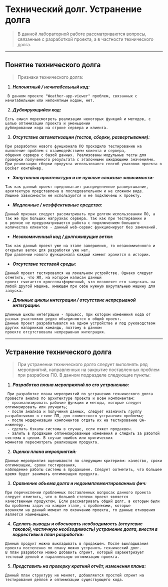 # __Технический долг. Устранение долга__
> В данной лабораторной работе рассматриваются вопросы, связанные с разработкой проекта, а в частности технического долга.
___
## Понятие технического долга
> Признаки технического долга:
1. ___Непонятный / нечитабельный код:___
```
 В данном проекте "Weather-app-viewer" проблем, связанных с нечитабельным или непонятным кодом, нет.
```
2. ___Дублирующийся код:___
```
Есть смысл пересмотреть реализации некоторых функций и методов, с целью оптимизации проекта и уменьшении
дублировании кода на строне сервера и клиента.
```
3. ___Отсутствие автоматизации (тестов, сборки, развертывания):___
```
При разработки нового фунционала ПО проходило тестирование на выявление проблем с взаимодействием клиента и сервера,
общения сервера с базой данных. Реализованы модульные тесты для проверки полученного результата с эталонными ожидающими значениями.
При реализации сборки продукта использовался способ упаковки проекта в Docker контейнер.
```
* ___Запутанная архитекктура и не нужные сложные зависимости:___
```
Так как данный проект предполагает распределенное развертывание, архитектура представлена в последовательном и не сложном виде.
Лишние зависимости не используются и не подключены к проекту.
```
* ___Медленные / неэффективные средства:___
```
Данный признак следует рассматривать при долгом использовании ПО, а так же при больших нагрузках сервера. Так как при тестирвании и
в релизе не предусматривается работа с подключением большого количества клиентов - данный web-сервис функционирует без замечаний.
```
* ___Незакомиченный код / долгоживущие ветки:___
```
Так как данный проект уже на этапе завершения, то незакомиченного и открытых веток для разработки уже нет.
При давлении нового функционала каждый коммит хранится в истории.
```
* ___Отсутствие тестовой среды:___
```
Данный проект тестировался на локальном устройстве. Однако следует отметить, что ЯП, на котором написан данный
проект считается кроссплатформенный, что позволяет его запускать на любой другой машине, имеющем при себе нужную вирутальныю машину для запуска.
```
* ___Длинные циклы интеграции / отсутствие непрерывной интеграции:___
```
Длинные циклы интеграции - процесс, при котором изменения кода от разных участников редко объединяются в общий проект.
Данные проект разрабатывался на одном устройстве и под руководством других напарников команды, поэтому в данном
проекте отсутствовала непрерывная интеграция.
```
___
## Устранение технического долга
> При устранении технического долго следует выполнять ряд мероприятий, направленных на закрытие поставленных проблем при разрабоке ПО. В данном подразделе следующие пункты:
1. ___Разработка плана мероприятий по его устранению:___
```
 При разработке плана мероприятий по устранению технического долга провести анализ по архитектуре проекта и всем компонентам:
 - проанализировать рабочие функции и методы, которые следует оптимизировать или улучшить;
 - после анализа и получения данных, следует назначить группу разработчиков в стиле ПП, для совместного устранения проблемы;
 - после модернизации компонентов отдать их на тестирование QA-инженеру.
 - сделать бэкапы системы в случае, если ляжет продакшен.
 - залить в продакшен оптимизированные изменения и следить за работой системы в целом. В случае ошибок или критических
момнетов пересмотреть реализацию продукта.
```
2. ___Оценка плана мероприятий:___

```
Данные мероприятия оцениваюстя по следующим критериям: качество, сроки оптимизации, сроки тестирования,
наблюдение работы системы в продакшене. Следует оотметить, что большее время будет занимать оптимизация продукта. 
```

3. ___Сравнение объема долга и недоимплементированных фич:___
```
При перечислении проблемных поставленных вопросах данного проекта следует отметить, что в большей степени проект является
качественным продуктом. Если рассматривать общий долг, в которым были бы проблемы задач на каждом этапе, с проблемами, которые
возникли на данный момент по окончанию проекта, то данные отношения является наименьшим.
```

4. ___Сделать выводы и обосновать необходимость (отсутсвие таковой, частичную необзодимость) устранение долга, внести в коррестивы в план разработки:___
```
Данный продукт можно выкладывать в продакшен. После выкладывания проекта постепенно по плану можно устранять технический долг.
В план разработки можно добавить спринт, который харакетризует тестовый деплой и параллельную оптимизацию проекта.
```
5. ___Представить на проверку краткий отчёт, изменения плана:___
```
Данный план структуру не меняет, добавляется простой спринт на тестирования деплоя и оптимизации существующего кода.
```
